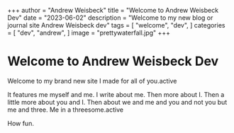 +++ 
author = "Andrew Weisbeck" 
title = "Welcome to Andrew Weisbeck Dev" 
date = "2023-06-02" 
description = "Welcome to my new blog or journal site Andrew Weisbeck dev" 
tags = [ "welcome", "dev", ] 
categories = [ "dev", "andrew", ] 
image = "prettywaterfall.jpg" 
+++

# Welcome to Andrew Weisbeck Dev 

Welcome to my brand new site I made for all of you.active

It features me myself and me. I write about me. Then more about I. Then a little more about you and I. Then about we and me and you and not you but me and three. Me in a threesome.active

How fun.
